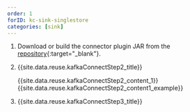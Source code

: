 ```yaml
---
order: 1
forID: kc-sink-singlestore
categories: [sink]
---
```


1. Download or build the connector plugin JAR from the [repository](https://github.com/memsql/singlestore-kafka-connector){:target="_blank"}.
2. {{site.data.reuse.kafkaConnectStep2_title}}

   {{site.data.reuse.kafkaConnectStep2_content_1}}
   {{site.data.reuse.kafkaConnectStep2_content1_example}}
3. {{site.data.reuse.kafkaConnectStep3_title}}

